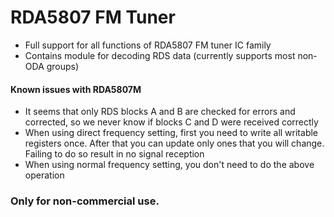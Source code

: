 # RDA5807 FM Tuner
* Full support for all functions of RDA5807 FM tuner IC family
* Contains module for decoding RDS data (currently supports most non-ODA groups)

#### Known issues with RDA5807M
* It seems that only RDS blocks A and B are checked for errors and corrected, so we never know if blocks C and D were received correctly
* When using direct frequency setting, first you need to write all writable registers once. After that you can update only ones that you will change. Failing to do so result in no signal reception
* When using normal frequency setting, you don't need to do the above operation

### Only for non-commercial use.
